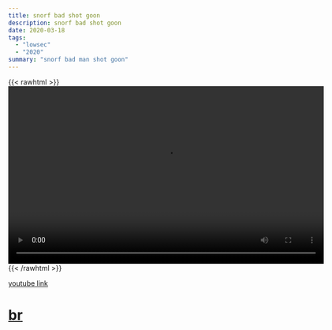 ```yaml
---
title: snorf bad shot goon
description: snorf bad shot goon
date: 2020-03-18
tags:
  - "lowsec"
  - "2020"
summary: "snorf bad man shot goon"
---
```


{{< rawhtml >}}<video width="640" height="360" controls>
<source src="https://crowdfile.net/snuffed/snorf-bad.mp4" type="video/mp4">
Your browser does not support the video tag.</video>{{< /rawhtml >}}

[youtube link](https://www.youtube.com/watch?v=hSM04YZkUPs&list=WL)

# [br](https://br.evetools.org/br/5e73c2cfeefc9f001743a821)
